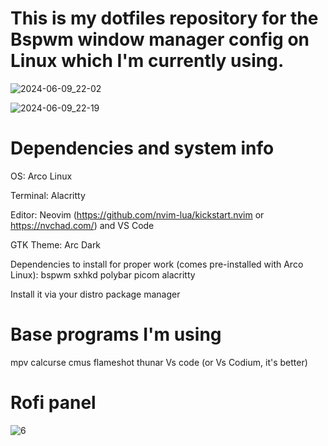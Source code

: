 # This is my dotfiles repository for the Bspwm window manager config on Linux which I'm currently using.

![2024-06-09_22-02](https://github.com/iceonekot/Svyavo-s-dotfiles/assets/172209243/18803a5f-ff01-4a8b-b7f1-51b9f241768b)

![2024-06-09_22-19](https://github.com/iceonekot/Svyavo-s-dotfiles/assets/172209243/b3274d56-b08d-4159-9d2d-4f2755f92357)

# Dependencies and system info
OS: Arco Linux

Terminal: Alacritty

Editor: Neovim (https://github.com/nvim-lua/kickstart.nvim   or   https://nvchad.com/) and VS Code

GTK Theme: Arc Dark

Dependencies to install for proper work (comes pre-installed with Arco Linux): bspwm sxhkd polybar picom alacritty

Install it via your distro package manager

# Base programs I'm using
mpv calcurse cmus flameshot thunar Vs code (or Vs Codium, it's better)

# Rofi panel
![6](https://github.com/iceonekot/Svyavo-s-dotfiles/assets/172209243/ce8b5fbd-47a2-4dd2-8ceb-99445d932454)

